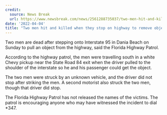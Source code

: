 ```yaml
---
credit:
  source: News Break
  url: https://www.newsbreak.com/news/2561288735037/two-men-hit-and-killed-when-they-stop-on-highway-to-remove-object-from-road
date: '2022-04-04'
title: "Two men hit and killed when they stop on highway to remove object from road"
---
```

Two men are dead after stepping onto Interstate 95 in Dania Beach on Sunday to pull an object from the highway, said the Florida Highway Patrol.

According to the highway patrol, the men were travelling south in a white Chevy pickup near the State Road 84 exit when the driver pulled to the shoulder of the interstate so he and his passenger could get the object.

The two men were struck by an unknown vehicle, and the driver did not stop after striking the men. A second motorist also struck the two men, though that driver did stop.

The Florida Highway Patrol has not released the names of the victims. The patrol is encouraging anyone who may have witnessed the incident to dial *347.
